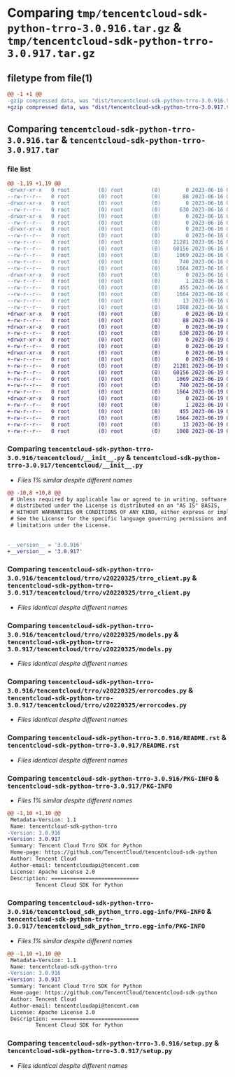 # Comparing `tmp/tencentcloud-sdk-python-trro-3.0.916.tar.gz` & `tmp/tencentcloud-sdk-python-trro-3.0.917.tar.gz`

## filetype from file(1)

```diff
@@ -1 +1 @@
-gzip compressed data, was "dist/tencentcloud-sdk-python-trro-3.0.916.tar", last modified: Fri Jun 16 00:44:28 2023, max compression
+gzip compressed data, was "dist/tencentcloud-sdk-python-trro-3.0.917.tar", last modified: Mon Jun 19 00:36:27 2023, max compression
```

## Comparing `tencentcloud-sdk-python-trro-3.0.916.tar` & `tencentcloud-sdk-python-trro-3.0.917.tar`

### file list

```diff
@@ -1,19 +1,19 @@
-drwxr-xr-x   0 root         (0) root         (0)        0 2023-06-16 00:44:28.000000 tencentcloud-sdk-python-trro-3.0.916/
--rw-r--r--   0 root         (0) root         (0)       88 2023-06-16 00:44:28.000000 tencentcloud-sdk-python-trro-3.0.916/setup.cfg
-drwxr-xr-x   0 root         (0) root         (0)        0 2023-06-16 00:44:28.000000 tencentcloud-sdk-python-trro-3.0.916/tencentcloud/
--rw-r--r--   0 root         (0) root         (0)      630 2023-06-16 00:44:28.000000 tencentcloud-sdk-python-trro-3.0.916/tencentcloud/__init__.py
-drwxr-xr-x   0 root         (0) root         (0)        0 2023-06-16 00:44:28.000000 tencentcloud-sdk-python-trro-3.0.916/tencentcloud/trro/
--rw-r--r--   0 root         (0) root         (0)        0 2023-06-16 00:44:28.000000 tencentcloud-sdk-python-trro-3.0.916/tencentcloud/trro/__init__.py
-drwxr-xr-x   0 root         (0) root         (0)        0 2023-06-16 00:44:28.000000 tencentcloud-sdk-python-trro-3.0.916/tencentcloud/trro/v20220325/
--rw-r--r--   0 root         (0) root         (0)        0 2023-06-16 00:44:28.000000 tencentcloud-sdk-python-trro-3.0.916/tencentcloud/trro/v20220325/__init__.py
--rw-r--r--   0 root         (0) root         (0)    21281 2023-06-16 00:44:28.000000 tencentcloud-sdk-python-trro-3.0.916/tencentcloud/trro/v20220325/trro_client.py
--rw-r--r--   0 root         (0) root         (0)    60156 2023-06-16 00:44:28.000000 tencentcloud-sdk-python-trro-3.0.916/tencentcloud/trro/v20220325/models.py
--rw-r--r--   0 root         (0) root         (0)     1069 2023-06-16 00:44:28.000000 tencentcloud-sdk-python-trro-3.0.916/tencentcloud/trro/v20220325/errorcodes.py
--rw-r--r--   0 root         (0) root         (0)      740 2023-06-16 00:44:28.000000 tencentcloud-sdk-python-trro-3.0.916/README.rst
--rw-r--r--   0 root         (0) root         (0)     1664 2023-06-16 00:44:28.000000 tencentcloud-sdk-python-trro-3.0.916/PKG-INFO
-drwxr-xr-x   0 root         (0) root         (0)        0 2023-06-16 00:44:28.000000 tencentcloud-sdk-python-trro-3.0.916/tencentcloud_sdk_python_trro.egg-info/
--rw-r--r--   0 root         (0) root         (0)        1 2023-06-16 00:44:28.000000 tencentcloud-sdk-python-trro-3.0.916/tencentcloud_sdk_python_trro.egg-info/dependency_links.txt
--rw-r--r--   0 root         (0) root         (0)      455 2023-06-16 00:44:28.000000 tencentcloud-sdk-python-trro-3.0.916/tencentcloud_sdk_python_trro.egg-info/SOURCES.txt
--rw-r--r--   0 root         (0) root         (0)     1664 2023-06-16 00:44:28.000000 tencentcloud-sdk-python-trro-3.0.916/tencentcloud_sdk_python_trro.egg-info/PKG-INFO
--rw-r--r--   0 root         (0) root         (0)       13 2023-06-16 00:44:28.000000 tencentcloud-sdk-python-trro-3.0.916/tencentcloud_sdk_python_trro.egg-info/top_level.txt
--rw-r--r--   0 root         (0) root         (0)     1008 2023-06-16 00:44:28.000000 tencentcloud-sdk-python-trro-3.0.916/setup.py
+drwxr-xr-x   0 root         (0) root         (0)        0 2023-06-19 00:36:27.000000 tencentcloud-sdk-python-trro-3.0.917/
+-rw-r--r--   0 root         (0) root         (0)       88 2023-06-19 00:36:27.000000 tencentcloud-sdk-python-trro-3.0.917/setup.cfg
+drwxr-xr-x   0 root         (0) root         (0)        0 2023-06-19 00:36:27.000000 tencentcloud-sdk-python-trro-3.0.917/tencentcloud/
+-rw-r--r--   0 root         (0) root         (0)      630 2023-06-19 00:36:27.000000 tencentcloud-sdk-python-trro-3.0.917/tencentcloud/__init__.py
+drwxr-xr-x   0 root         (0) root         (0)        0 2023-06-19 00:36:27.000000 tencentcloud-sdk-python-trro-3.0.917/tencentcloud/trro/
+-rw-r--r--   0 root         (0) root         (0)        0 2023-06-19 00:36:27.000000 tencentcloud-sdk-python-trro-3.0.917/tencentcloud/trro/__init__.py
+drwxr-xr-x   0 root         (0) root         (0)        0 2023-06-19 00:36:27.000000 tencentcloud-sdk-python-trro-3.0.917/tencentcloud/trro/v20220325/
+-rw-r--r--   0 root         (0) root         (0)        0 2023-06-19 00:36:27.000000 tencentcloud-sdk-python-trro-3.0.917/tencentcloud/trro/v20220325/__init__.py
+-rw-r--r--   0 root         (0) root         (0)    21281 2023-06-19 00:36:27.000000 tencentcloud-sdk-python-trro-3.0.917/tencentcloud/trro/v20220325/trro_client.py
+-rw-r--r--   0 root         (0) root         (0)    60156 2023-06-19 00:36:27.000000 tencentcloud-sdk-python-trro-3.0.917/tencentcloud/trro/v20220325/models.py
+-rw-r--r--   0 root         (0) root         (0)     1069 2023-06-19 00:36:27.000000 tencentcloud-sdk-python-trro-3.0.917/tencentcloud/trro/v20220325/errorcodes.py
+-rw-r--r--   0 root         (0) root         (0)      740 2023-06-19 00:36:27.000000 tencentcloud-sdk-python-trro-3.0.917/README.rst
+-rw-r--r--   0 root         (0) root         (0)     1664 2023-06-19 00:36:27.000000 tencentcloud-sdk-python-trro-3.0.917/PKG-INFO
+drwxr-xr-x   0 root         (0) root         (0)        0 2023-06-19 00:36:27.000000 tencentcloud-sdk-python-trro-3.0.917/tencentcloud_sdk_python_trro.egg-info/
+-rw-r--r--   0 root         (0) root         (0)        1 2023-06-19 00:36:27.000000 tencentcloud-sdk-python-trro-3.0.917/tencentcloud_sdk_python_trro.egg-info/dependency_links.txt
+-rw-r--r--   0 root         (0) root         (0)      455 2023-06-19 00:36:27.000000 tencentcloud-sdk-python-trro-3.0.917/tencentcloud_sdk_python_trro.egg-info/SOURCES.txt
+-rw-r--r--   0 root         (0) root         (0)     1664 2023-06-19 00:36:27.000000 tencentcloud-sdk-python-trro-3.0.917/tencentcloud_sdk_python_trro.egg-info/PKG-INFO
+-rw-r--r--   0 root         (0) root         (0)       13 2023-06-19 00:36:27.000000 tencentcloud-sdk-python-trro-3.0.917/tencentcloud_sdk_python_trro.egg-info/top_level.txt
+-rw-r--r--   0 root         (0) root         (0)     1008 2023-06-19 00:36:27.000000 tencentcloud-sdk-python-trro-3.0.917/setup.py
```

### Comparing `tencentcloud-sdk-python-trro-3.0.916/tencentcloud/__init__.py` & `tencentcloud-sdk-python-trro-3.0.917/tencentcloud/__init__.py`

 * *Files 1% similar despite different names*

```diff
@@ -10,8 +10,8 @@
 # Unless required by applicable law or agreed to in writing, software
 # distributed under the License is distributed on an "AS IS" BASIS,
 # WITHOUT WARRANTIES OR CONDITIONS OF ANY KIND, either express or implied.
 # See the License for the specific language governing permissions and
 # limitations under the License.
 
 
-__version__ = '3.0.916'
+__version__ = '3.0.917'
```

### Comparing `tencentcloud-sdk-python-trro-3.0.916/tencentcloud/trro/v20220325/trro_client.py` & `tencentcloud-sdk-python-trro-3.0.917/tencentcloud/trro/v20220325/trro_client.py`

 * *Files identical despite different names*

### Comparing `tencentcloud-sdk-python-trro-3.0.916/tencentcloud/trro/v20220325/models.py` & `tencentcloud-sdk-python-trro-3.0.917/tencentcloud/trro/v20220325/models.py`

 * *Files identical despite different names*

### Comparing `tencentcloud-sdk-python-trro-3.0.916/tencentcloud/trro/v20220325/errorcodes.py` & `tencentcloud-sdk-python-trro-3.0.917/tencentcloud/trro/v20220325/errorcodes.py`

 * *Files identical despite different names*

### Comparing `tencentcloud-sdk-python-trro-3.0.916/README.rst` & `tencentcloud-sdk-python-trro-3.0.917/README.rst`

 * *Files identical despite different names*

### Comparing `tencentcloud-sdk-python-trro-3.0.916/PKG-INFO` & `tencentcloud-sdk-python-trro-3.0.917/PKG-INFO`

 * *Files 1% similar despite different names*

```diff
@@ -1,10 +1,10 @@
 Metadata-Version: 1.1
 Name: tencentcloud-sdk-python-trro
-Version: 3.0.916
+Version: 3.0.917
 Summary: Tencent Cloud Trro SDK for Python
 Home-page: https://github.com/TencentCloud/tencentcloud-sdk-python
 Author: Tencent Cloud
 Author-email: tencentcloudapi@tencent.com
 License: Apache License 2.0
 Description: ============================
         Tencent Cloud SDK for Python
```

### Comparing `tencentcloud-sdk-python-trro-3.0.916/tencentcloud_sdk_python_trro.egg-info/PKG-INFO` & `tencentcloud-sdk-python-trro-3.0.917/tencentcloud_sdk_python_trro.egg-info/PKG-INFO`

 * *Files 1% similar despite different names*

```diff
@@ -1,10 +1,10 @@
 Metadata-Version: 1.1
 Name: tencentcloud-sdk-python-trro
-Version: 3.0.916
+Version: 3.0.917
 Summary: Tencent Cloud Trro SDK for Python
 Home-page: https://github.com/TencentCloud/tencentcloud-sdk-python
 Author: Tencent Cloud
 Author-email: tencentcloudapi@tencent.com
 License: Apache License 2.0
 Description: ============================
         Tencent Cloud SDK for Python
```

### Comparing `tencentcloud-sdk-python-trro-3.0.916/setup.py` & `tencentcloud-sdk-python-trro-3.0.917/setup.py`

 * *Files identical despite different names*

